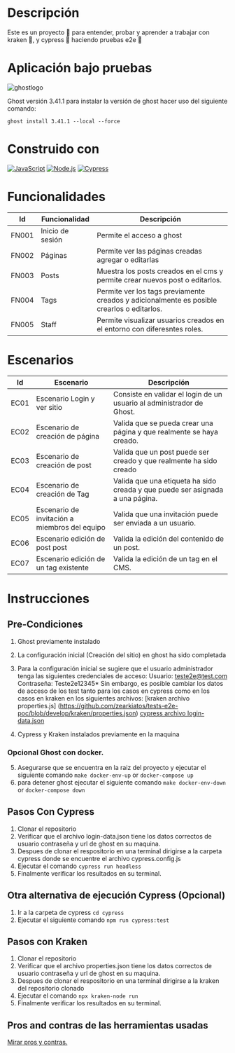 # Descripción
Este es un proyecto  🧪 para entender, probar y aprender a trabajar con  kraken 🐙, y cypress 🤖 haciendo pruebas e2e  🧪

# Aplicación bajo pruebas

![ghostlogo](https://user-images.githubusercontent.com/48004607/236742303-a715a0aa-7ba1-481c-8baf-d96f8bc692ac.png)

Ghost versión 3.41.1
para instalar la versión de ghost hacer uso del siguiente comando:

`ghost install 3.41.1 --local --force`

# Construido con 
[![JavaScript](https://img.shields.io/badge/javascript-ead547?style=for-the-badge&logo=javascript&logoColor=white&labelColor=000000)]()
[![Node.js](https://img.shields.io/badge/node.js-76c339?style=for-the-badge&logo=node.js&logoColor=white&labelColor=000000)]()
[![Cypress](https://img.shields.io/badge/Cypress-027780?style=for-the-badge&logo=cypress&logoColor=white&labelColor=000000)]()


# Funcionalidades
|Id|Funcionalidad|Descripción|
|--|--|--|
|FN001|Inicio de sesión|Permite el acceso a ghost|
|FN002|Páginas|Permite ver las páginas creadas agregar o editarlas|
|FN003|Posts|Muestra los posts creados en el cms y permite crear nuevos post o editarlos.|
|FN004|Tags|Permite ver los tags previamente creados y adicionalmente es posible crearlos o editarlos.|
|FN005|Staff|Permite visualizar usuarios creados en el entorno con diferesntes roles.|

# Escenarios
|Id|Escenario|Descripción|
|--|--|--|
|EC01|Escenario Login y ver sitio|Consiste en validar el login de un usuario al administrador de Ghost.|
|EC02|Escenario de creación de página|Valida que se pueda crear una página y que realmente se haya creado.|
|EC03|Escenario de creación de post|Valida que un post puede ser creado y que realmente ha sido creado|
|EC04|Escenario de creación de Tag|Valida que una etiqueta ha sido creada y que puede ser asignada a una página.|
|EC05|Escenario de invitación a miembros del equipo|Valida que una invitación puede ser enviada a un usuario.|
|EC06|Escenario edición de post post|Valida la edición del contenido de un post.|
|EC07|Escenario edición de un tag existente|Valida la edición de un tag en el CMS.|

# Instrucciones
## Pre-Condiciones
1. Ghost previamente instalado
2. La configuración inicial (Creación del sitio) en ghost ha sido completada
3. Para la configuración inicial se sugiere que el usuario administrador tenga las siguientes credenciales de acceso: 
Usuario: teste2e@test.com 
Contraseña: Teste2e12345*
Sin embargo, es posible cambiar los datos de acceso de los test tanto para los casos en cypress como en los casos en kraken en los siguientes archivos:
[kraken archivo properties.js] (https://github.com/zearkiatos/tests-e2e-poc/blob/develop/kraken/properties.json)
[cypress archivo login-data.json](https://github.com/zearkiatos/tests-e2e-poc/blob/develop/cypress/cypress/fixtures/login-data.json)

4. Cypress y  Kraken instalados previamente en la maquina


### Opcional Ghost con docker.  
5. Asegurarse que se encuentra en la raiz del proyecto y ejecutar el siguiente comando  `make docker-env-up` or `docker-compose up` 
6. para detener ghost ejecutar el siguiente comando  `make docker-env-down` or `docker-compose down`

## Pasos Con Cypress
1. Clonar el repositorio
2. Verificar que el archivo login-data.json tiene los datos correctos de usuario contraseña y url de ghost en su maquina.
3. Despues de clonar el respositorio en una terminal dirigirse a la carpeta cypress donde se encuentre el archivo  cypress.config.js 
4. Ejecutar el comando  `cypress run headless`
5. Finalmente verificar los resultados en su terminal.

## Otra alternativa de ejecución Cypress  (Opcional)
1. Ir a la carpeta de cypress
`cd cypress`
2. Ejecutar el siguiente comando 
`npm run cypress:test`





## Pasos con Kraken
1. Clonar el repositorio
2. Verificar que el archivo properties.json tiene los datos correctos de usuario contraseña y url de ghost en su maquina.
3. Despues de clonar el respositorio en una terminal dirigirse a la kraken del repositorio clonado
4. Ejecutar el comando  `npx kraken-node run`
5. Finalmente verificar los resultados en su terminal.



## Pros and contras de las herramientas usadas
[Mirar pros y contras.](https://github.com/zearkiatos/tests-e2e-poc/wiki/Pruebas-de-extremo-a-extremo-con-Cypress-y-Kraken.) 
